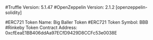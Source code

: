 #Truffle Version:
5.1.47
#OpenZeppelin Version:
2.1.2 [openzeppelin-solidity]

#ERC721 Token Name:
Big Baller Token
#ERC721 Token Symbol:
BBB
#Rinkeby Token Contract Address:
0xcfEeaE1BB406ddAa97ECfD9429D8CCFc53e0038E
